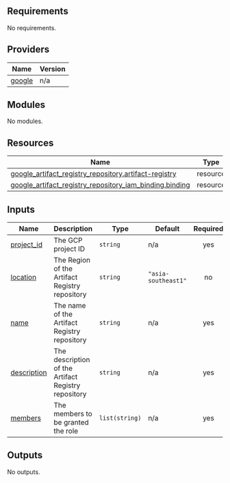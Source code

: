 <!-- BEGIN_TF_DOCS -->
## Requirements

No requirements.

## Providers

| Name | Version |
|------|---------|
| <a name="provider_google"></a> [google](#provider\_google) | n/a |

## Modules

No modules.

## Resources

| Name | Type |
|------|------|
| [google_artifact_registry_repository.artifact-registry](https://registry.terraform.io/providers/hashicorp/google/latest/docs/resources/artifact_registry_repository) | resource |
| [google_artifact_registry_repository_iam_binding.binding](https://registry.terraform.io/providers/hashicorp/google/latest/docs/resources/artifact_registry_repository_iam_binding) | resource |

## Inputs

| Name | Description | Type | Default | Required |
|------|-------------|------|---------|:--------:|
| <a name="input_project_id"></a> [project\_id](#input\_project\_id) | The GCP project ID | `string` | n/a | yes |
| <a name="input_location"></a> [location](#input\_location) | The Region of the Artifact Registry repository | `string` | `"asia-southeast1"` | no |
| <a name="input_name"></a> [name](#input\_name) | The name of the Artifact Registry repository | `string` | n/a | yes |
| <a name="input_description"></a> [description](#input\_description) | The description of the Artifact Registry repository | `string` | n/a | yes |
| <a name="input_members"></a> [members](#input\_members) | The members to be granted the role | `list(string)` | n/a | yes |

## Outputs

No outputs.
<!-- END_TF_DOCS -->